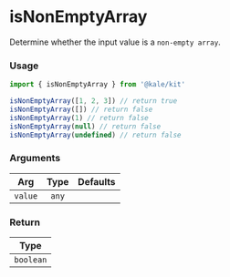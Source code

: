 # isNonEmptyArray

Determine whether the input value is a `non-empty array`.

### Usage

```ts
import { isNonEmptyArray } from '@kale/kit'

isNonEmptyArray([1, 2, 3]) // return true
isNonEmptyArray([]) // return false
isNonEmptyArray(1) // return false
isNonEmptyArray(null) // return false
isNonEmptyArray(undefined) // return false
```

### Arguments

| Arg     | Type  | Defaults |
| ------- | :---: | -------: |
| `value` | `any` |          |

### Return

|   Type    |
| :-------: |
| `boolean` |
